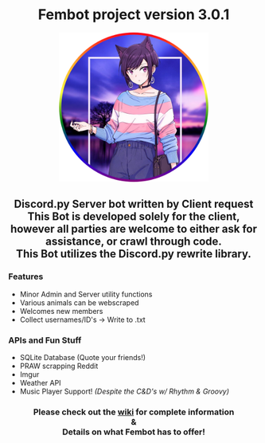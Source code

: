 <h1 align ='center'>Fembot project version 3.0.1 </h1>

<div align="center">
  <img src="https://github.com/charlotte-2222/FemboyBot/blob/main/fembotPFP2020.png" width="300" height="300">
</div>

<h2 align="center">Discord.py Server bot written by Client request
  <br>
This Bot is developed solely for the client, however all parties are welcome to either ask for assistance, or crawl through code.
<br>
  This Bot utilizes the Discord.py rewrite library.
</h2>

<h3>Features</h3>

- Minor Admin and Server utility functions
- Various animals can be webscraped
- Welcomes new members
- Collect usernames/ID's -> Write to .txt
<h3>APIs and Fun Stuff</h3>

- SQLite Database (Quote your friends!)
- PRAW scrapping Reddit
- Imgur
- Weather API
- Music Player Support! *(Despite the C&D's w/ Rhythm & Groovy)*

<h3 align ='center'>Please check out the <a href='https://github.com/charlotte-2222/FembotV3/wiki'>wiki</a> for complete information <br> & <br> Details on what Fembot has to offer!</h3>
